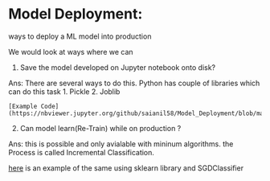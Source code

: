 # Model Deployment:

ways to deploy a ML model into production

We would look at ways where we can 

1. Save the model developed on Jupyter notebook onto disk?

  Ans: There are several ways to do this. Python has couple of libraries which can do this task
    1. Pickle
	2. Joblib
	
	[Example Code](https://nbviewer.jupyter.org/github/saianil58/Model_Deployment/blob/master/pickling.ipynb)

2. Can model learn(Re-Train) while on production ?

  Ans: this is possible and only avialable with mininum algorithms. the Process is called Incremental Classification.

  [here](https://nbviewer.jupyter.org/github/saianil58/Model_Deployment/blob/master/updatable%20classifier.ipynb) is an example of the same using sklearn library and SGDClassifier

